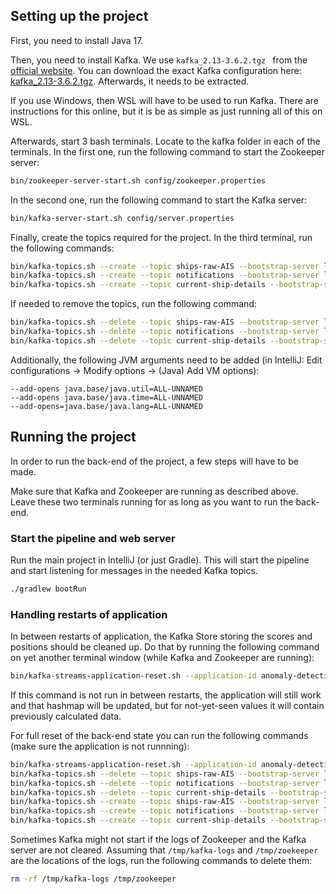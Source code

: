 ## Setting up the project
First, you need to install Java 17. 

Then, you need to install Kafka. We use `kafka_2.13-3.6.2.tgz ` from the [official website](https://kafka.apache.org/downloads).
You can download the exact Kafka configuration here: [kafka_2.13-3.6.2.tgz](https://downloads.apache.org/kafka/3.6.2/kafka_2.13-3.6.2.tgz).
Afterwards, it needs to be extracted.

If you use Windows, then WSL will have to be used to run Kafka. There are instructions for this online, but it is be as simple as just running all of this on WSL.

Afterwards, start 3 bash terminals. Locate to the kafka folder in each of the terminals.
In the first one, run the following command to start the Zookeeper server:
```bash
bin/zookeeper-server-start.sh config/zookeeper.properties
```
In the second one, run the following command to start the Kafka server:
```bash
bin/kafka-server-start.sh config/server.properties
```

Finally, create the topics required for the project. In the third terminal, run the following commands:
```bash
bin/kafka-topics.sh --create --topic ships-raw-AIS --bootstrap-server localhost:9092
bin/kafka-topics.sh --create --topic notifications --bootstrap-server localhost:9092
bin/kafka-topics.sh --create --topic current-ship-details --bootstrap-server localhost:9092
```

If needed to remove the topics, run the following command:
```bash
bin/kafka-topics.sh --delete --topic ships-raw-AIS --bootstrap-server localhost:9092
bin/kafka-topics.sh --delete --topic notifications --bootstrap-server localhost:9092
bin/kafka-topics.sh --delete --topic current-ship-details --bootstrap-server localhost:9092
```

Additionally, the following JVM arguments need to be added (in IntelliJ: Edit configurations -> Modify options -> (Java) Add VM options):
```
--add-opens java.base/java.util=ALL-UNNAMED
--add-opens java.base/java.time=ALL-UNNAMED
--add-opens=java.base/java.lang=ALL-UNNAMED
```
## Running the project
In order to run the back-end of the project, a few steps will have to be made.

Make sure that Kafka and Zookeeper are running as described above. Leave these two terminals running for as long as you want to run the back-end.

### Start the pipeline and web server
Run the main project in IntelliJ (or just Gradle). This will start the pipeline and start listening for messages in the needed Kafka topics.
```bash
./gradlew bootRun
```

### Handling restarts of application
In between restarts of application, the Kafka Store storing the scores and positions should be cleaned up.
Do that by running the following command on yet another terminal window (while Kafka and Zookeeper are running):
```bash
bin/kafka-streams-application-reset.sh --application-id anomaly-detection-pipeline
```
If this command is not run in between restarts, the application will still work and that hashmap will be updated,
but for not-yet-seen values it will contain previously calculated data.

For full reset of the back-end state you can run the following commands (make sure the application is not runnning):
```bash
bin/kafka-streams-application-reset.sh --application-id anomaly-detection-pipeline --force
bin/kafka-topics.sh --delete --topic ships-raw-AIS --bootstrap-server localhost:9092
bin/kafka-topics.sh --delete --topic notifications --bootstrap-server localhost:9092
bin/kafka-topics.sh --delete --topic current-ship-details --bootstrap-server localhost:9092
bin/kafka-topics.sh --create --topic ships-raw-AIS --bootstrap-server localhost:9092
bin/kafka-topics.sh --create --topic notifications --bootstrap-server localhost:9092
bin/kafka-topics.sh --create --topic current-ship-details --bootstrap-server localhost:9092

```

Sometimes Kafka might not start if the logs of Zookeeper and the Kafka server are not cleared. Assuming that `/tmp/kafka-logs` and `/tmp/zoekeeper` are the locations of the logs, run the following commands to delete them:
```bash
rm -rf /tmp/kafka-logs /tmp/zookeeper
```